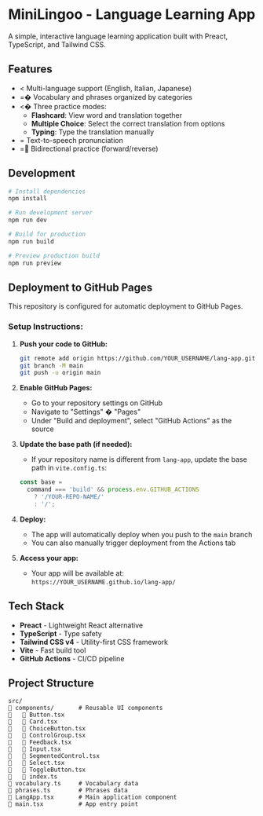 # MiniLingoo - Language Learning App

A simple, interactive language learning application built with Preact, TypeScript, and Tailwind CSS.

## Features

- <
  Multi-language support (English, Italian, Japanese)
- =� Vocabulary and phrases organized by categories
- <� Three practice modes:
  - **Flashcard**: View word and translation together
  - **Multiple Choice**: Select the correct translation from options
  - **Typing**: Type the translation manually
- =
  Text-to-speech pronunciation
- = Bidirectional practice (forward/reverse)

## Development

```bash
# Install dependencies
npm install

# Run development server
npm run dev

# Build for production
npm run build

# Preview production build
npm run preview
```

## Deployment to GitHub Pages

This repository is configured for automatic deployment to GitHub Pages.

### Setup Instructions:

1. **Push your code to GitHub:**

   ```bash
   git remote add origin https://github.com/YOUR_USERNAME/lang-app.git
   git branch -M main
   git push -u origin main
   ```

2. **Enable GitHub Pages:**
   - Go to your repository settings on GitHub
   - Navigate to "Settings" � "Pages"
   - Under "Build and deployment", select "GitHub Actions" as the source

3. **Update the base path (if needed):**
   - If your repository name is different from `lang-app`, update the base path in `vite.config.ts`:

   ```typescript
   const base =
     command === 'build' && process.env.GITHUB_ACTIONS
       ? '/YOUR-REPO-NAME/'
       : '/';
   ```

4. **Deploy:**
   - The app will automatically deploy when you push to the `main` branch
   - You can also manually trigger deployment from the Actions tab

5. **Access your app:**
   - Your app will be available at: `https://YOUR_USERNAME.github.io/lang-app/`

## Tech Stack

- **Preact** - Lightweight React alternative
- **TypeScript** - Type safety
- **Tailwind CSS v4** - Utility-first CSS framework
- **Vite** - Fast build tool
- **GitHub Actions** - CI/CD pipeline

## Project Structure

```
src/
   components/       # Reusable UI components
      Button.tsx
      Card.tsx
      ChoiceButton.tsx
      ControlGroup.tsx
      Feedback.tsx
      Input.tsx
      SegmentedControl.tsx
      Select.tsx
      ToggleButton.tsx
      index.ts
   vocabulary.ts     # Vocabulary data
   phrases.ts        # Phrases data
   LangApp.tsx       # Main application component
   main.tsx          # App entry point
```
